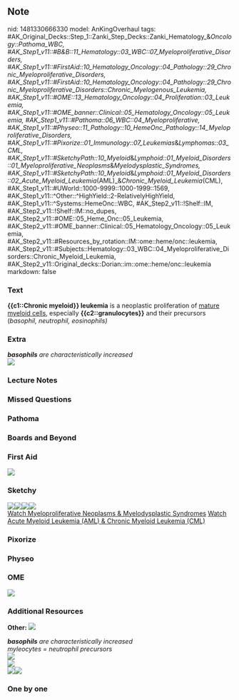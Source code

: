 ## Note
nid: 1481330666330
model: AnKingOverhaul
tags: #AK_Original_Decks::Step_1::Zanki_Step_Decks::Zanki_Hematology_&_Oncology::Pathoma_WBC, #AK_Step1_v11::#B&B::11_Hematology::03_WBC::07_Myeloproliferative_Disorders, #AK_Step1_v11::#FirstAid::10_Hematology_Oncology::04_Pathology::29_Chronic_Myeloproliferative_Disorders, #AK_Step1_v11::#FirstAid::10_Hematology_Oncology::04_Pathology::29_Chronic_Myeloproliferative_Disorders::Chronic_Myelogenous_Leukemia, #AK_Step1_v11::#OME::13_Hematology_Oncology::04_Proliferation::03_Leukemia, #AK_Step1_v11::#OME_banner::Clinical::05_Hematology_Oncology::05_Leukemia, #AK_Step1_v11::#Pathoma::06_WBC::04_Myeloproliferative, #AK_Step1_v11::#Physeo::11_Pathology::10_HemeOnc_Pathology::14_Myeloproliferative_Disorders, #AK_Step1_v11::#Pixorize::01_Immunology::07_Leukemias_&_Lymphomas::03_CML, #AK_Step1_v11::#SketchyPath::10_Myeloid_&_Lymphoid::01_Myeloid_Disorders::01_Myeloproliferative_Neoplasms_&_Myelodysplastic_Syndromes, #AK_Step1_v11::#SketchyPath::10_Myeloid_&_Lymphoid::01_Myeloid_Disorders::02_Acute_Myeloid_Leukemia_(AML)_&_Chronic_Myeloid_Leukemia_(CML), #AK_Step1_v11::#UWorld::1000-9999::1000-1999::1569, #AK_Step1_v11::^Other::^HighYield::2-RelativelyHighYield, #AK_Step1_v11::^Systems::HemeOnc::WBC, #AK_Step2_v11::!Shelf::IM, #AK_Step2_v11::!Shelf::IM::no_dupes, #AK_Step2_v11::#OME::05_Heme_Onc::05_Leukemia, #AK_Step2_v11::#OME_banner::Clinical::05_Hematology_Oncology::05_Leukemia, #AK_Step2_v11::#Resources_by_rotation::IM::ome::heme/onc::leukemia, #AK_Step2_v11::#Subjects::Hematology::03_WBC::04_Myeloproliferative_Disorders::Chronic_Myeloid_Leukemia, #AK_Step2_v11::Original_decks::Dorian::im::ome::heme/onc::leukemia
markdown: false

### Text
<div>
  <b>{{c1::Chronic myeloid}} leukemia</b> is a neoplastic
  proliferation of <u>mature myeloid cells</u>, especially
  <b>{{c2::granulocytes}}</b> and their precursors (<i>basophil,
  neutrophil, eosinophils)</i>
</div>

### Extra
<div>
  <i><b>basophils</b> are characteristically increased</i>
</div>
<div><img src="CML_1606536512076.png"></div>

### Lecture Notes


### Missed Questions


### Pathoma


### Boards and Beyond


### First Aid
<img src="tmp9kXKsO.png">

### Sketchy
<div><img src=
"Screen%20Shot%202020-02-29%20at%204.13.04%20PM.JPG"><img src=
"Screen%20Shot%202020-02-22%20at%205.28.19%20PM.JPG"><img src=
"Zoverall%20picture%20(79)_1566160514431.JPG"><img src=
"Zoverall%20picture%20(80)_1566160514431.JPG"></div><a href=
"https://dashboard.sketchy.com/study/medical/courses/medical-pathophysiology/units/medical-pathophysiology-myeloid-lymphoid/videos/medical-pathophysiology-myeloid-and-lymphoid-myeloid-disorders-myeloproliferative-neoplasms-and-myelodysplastic-syndromes?utm_source=anki&utm_medium=partnership&utm_campaign=february_update&utm_content=medical">Watch
Myeloproliferative Neoplasms & Myelodysplastic Syndromes</a>
<a href=
"https://dashboard.sketchy.com/study/medical/courses/medical-pathophysiology/units/medical-pathophysiology-myeloid-lymphoid/videos/medical-pathophysiology-myeloid-and-lymphoid-myeloid-disorders-myeloproliferative-neoplasms-and-myelodysplastic-syndromes?utm_source=anki&utm_medium=partnership&utm_campaign=february_update&utm_content=medical">
Watch Acute Myeloid Leukemia (AML) & Chronic Myeloid Leukemia
(CML)</a>

### Pixorize


### Physeo


### OME
<div class="ome-widget">
  <a href=
  "https://onlinemeded.org/spa/hematology-oncology/leukemia/acquire?ref=anki">
  <img src="_OME_AnkiFlashcards_Lesson_1.png"></a>
</div>

### Additional Resources
<b>Other:</b> <img src="tmpYAZhT6.png" class="resizer">
<div>
  <i><b>basophils</b> are characteristically increased</i>
</div>
<div>
  <i>myleocytes = neutrophil precursors</i>
</div>
<div>
  <i><img src="paste-1269961699885059.jpg" style="" class=
  "resizer"></i>
</div>
<div>
  <i><img src="paste-1114324969979907.jpg" style="" class=
  "resizer"></i>
</div>
<div><img src="CML_1606536512076.png" style="" class=
"resizer"><img src="paste-5461918500257793.jpg" style="" class=
"resizer"></div>

### One by one

